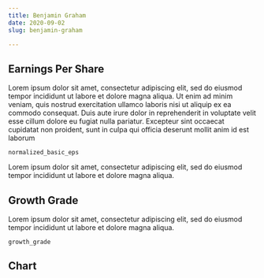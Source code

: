 ```yaml
---
title: Benjamin Graham
date: 2020-09-02
slug: benjamin-graham

---
```

## Earnings Per Share

Lorem ipsum dolor sit amet, consectetur adipiscing elit, sed do eiusmod tempor incididunt ut labore et dolore magna aliqua. Ut enim ad minim veniam, quis nostrud exercitation ullamco laboris nisi ut aliquip ex ea commodo consequat. Duis aute irure dolor in reprehenderit in voluptate velit esse cillum dolore eu fugiat nulla pariatur. Excepteur sint occaecat cupidatat non proident, sunt in culpa qui officia deserunt mollit anim id est laborum

    normalized_basic_eps

Lorem ipsum dolor sit amet, consectetur adipiscing elit, sed do eiusmod tempor incididunt ut labore et dolore magna aliqua.

## Growth Grade

Lorem ipsum dolor sit amet, consectetur adipiscing elit, sed do eiusmod tempor incididunt ut labore et dolore magna aliqua.

    growth_grade

## Chart